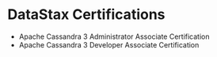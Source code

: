 # DataStax Certifications

- Apache Cassandra 3 Administrator Associate Certification
- Apache Cassandra 3 Developer Associate Certification
